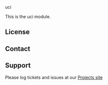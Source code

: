 uci

This is the uci module.

License
-------


Contact
-------


Support
-------

Please log tickets and issues at our [Projects site](http://projects.example.com)
